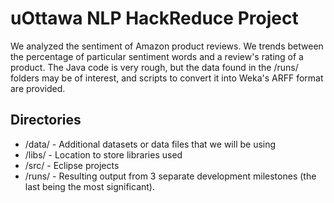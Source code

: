 uOttawa NLP HackReduce Project
==============================

We analyzed the sentiment of Amazon product reviews. We trends between the
percentage of particular sentiment words and a review's rating of a product.
The Java code is very rough, but the data found in the /runs/ folders may
be of interest, and scripts to convert it into Weka's ARFF format are
provided.

Directories
-----------

- /data/ - Additional datasets or data files that we will be using
- /libs/ - Location to store libraries used
- /src/ - Eclipse projects
- /runs/ - Resulting output from 3 separate development milestones (the last being the most significant).
